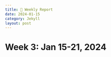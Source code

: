 ```yaml
---
title: 📝 Weekly Report
date: 2024-01-15
category: Jekyll
layout: post
---
```




# Week 3: Jan 15-21, 2024

